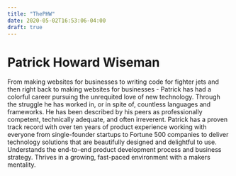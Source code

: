 ```yaml
---
title: "ThePHW"
date: 2020-05-02T16:53:06-04:00
draft: true
---
```

# Patrick Howard Wiseman
From making websites for businesses to writing code for fighter jets and then right back to making websites for businesses - Patrick has had a colorful career pursuing the unrequited love of new technology. Through the struggle he has worked in, or in spite of, countless languages and frameworks. He has been described by his peers as professionally competent, technically adequate, and often irreverent. 
Patrick has a proven track record with over ten years of product experience working with everyone from single-founder startups to Fortune 500 companies to deliver technology solutions that are beautifully designed and delightful to use. Understands the end-to-end product development process and business strategy. Thrives in a growing, fast-paced environment with a makers mentality.
